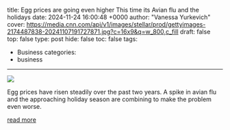 title: Egg prices are going even higher This time its Avian flu and the holidays
date: 2024-11-24 16:00:48 +0000
author: "Vanessa Yurkevich"
cover: https://media.cnn.com/api/v1/images/stellar/prod/gettyimages-2174487838-20241107191727871.jpg?c=16x9&q=w_800,c_fill
draft: false
top: false
type: post
hide: false
toc: false
tags:
  - Business
categories:
  - business
---

![](https://media.cnn.com/api/v1/images/stellar/prod/gettyimages-2174487838-20241107191727871.jpg?c=16x9&q=w_800,c_fill)

Egg prices have risen steadily over the past two years. A spike in avian flu and the approaching holiday season are combining to make the problem even worse.

[read more](https://www.cnn.com/2024/11/24/business/avian-flu-holidays-egg-prices/index.html)
